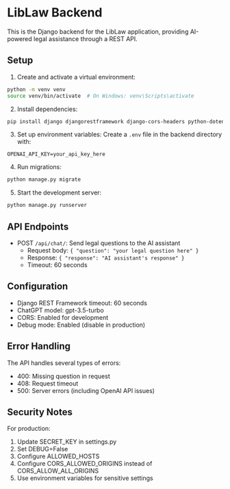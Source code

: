 # LibLaw Backend

This is the Django backend for the LibLaw application, providing AI-powered legal assistance through a REST API.

## Setup

1. Create and activate a virtual environment:
```bash
python -m venv venv
source venv/bin/activate  # On Windows: venv\Scripts\activate
```

2. Install dependencies:
```bash
pip install django djangorestframework django-cors-headers python-dotenv langchain openai
```

3. Set up environment variables:
Create a `.env` file in the backend directory with:
```
OPENAI_API_KEY=your_api_key_here
```

4. Run migrations:
```bash
python manage.py migrate
```

5. Start the development server:
```bash
python manage.py runserver
```

## API Endpoints

- POST `/api/chat/`: Send legal questions to the AI assistant
  - Request body: `{ "question": "your legal question here" }`
  - Response: `{ "response": "AI assistant's response" }`
  - Timeout: 60 seconds

## Configuration

- Django REST Framework timeout: 60 seconds
- ChatGPT model: gpt-3.5-turbo
- CORS: Enabled for development
- Debug mode: Enabled (disable in production)

## Error Handling

The API handles several types of errors:
- 400: Missing question in request
- 408: Request timeout
- 500: Server errors (including OpenAI API issues)

## Security Notes

For production:
1. Update SECRET_KEY in settings.py
2. Set DEBUG=False
3. Configure ALLOWED_HOSTS
4. Configure CORS_ALLOWED_ORIGINS instead of CORS_ALLOW_ALL_ORIGINS
5. Use environment variables for sensitive settings
